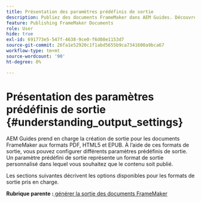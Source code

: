 ```yaml
---
title: Présentation des paramètres prédéfinis de sortie
description: Publiez des documents FrameMaker dans AEM Guides. Découvrez comment générer une sortie pour les documents FrameMaker aux formats PDF, HTML5 et EPUB.
feature: Publishing FrameMaker Documents
role: User
hide: true
exl-id: 691773e5-547f-4638-9ce0-f6d08e1153d7
source-git-commit: 26fa1e52920c1f1abd5655b9ca7341600a9bca67
workflow-type: tm+mt
source-wordcount: '90'
ht-degree: 0%

---
```


# Présentation des paramètres prédéfinis de sortie {#understanding_output_settings}

AEM Guides prend en charge la création de sortie pour les documents FrameMaker aux formats PDF, HTML5 et EPUB. À l’aide de ces formats de sortie, vous pouvez configurer différents paramètres prédéfinis de sortie. Un paramètre prédéfini de sortie représente un format de sortie personnalisé dans lequel vous souhaitez que le contenu soit publié.

Les sections suivantes décrivent les options disponibles pour les formats de sortie pris en charge.

**Rubrique parente :**[ générer la sortie des documents FrameMaker](fm-output-generatation.md)
